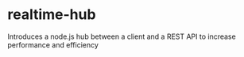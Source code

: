 # realtime-hub
Introduces a node.js hub between a client and a REST API to increase performance and efficiency
